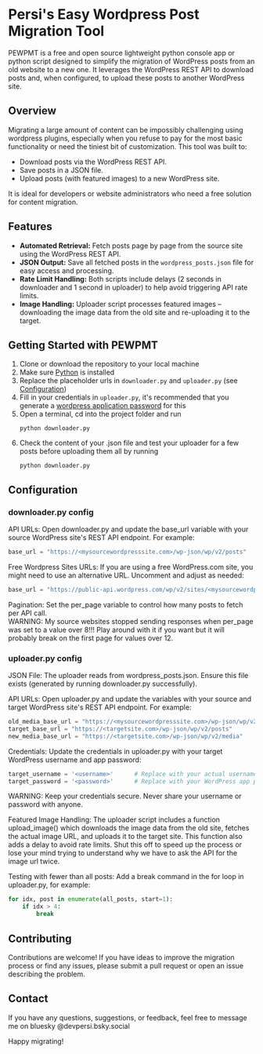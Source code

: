 # Persi's Easy Wordpress Post Migration Tool

PEWPMT is a free and open source lightweight python console app or python script designed to simplify the migration of WordPress posts from an old website to a new one. It leverages the WordPress REST API to download posts and, when configured, to upload these posts to another WordPress site.

## Overview

Migrating a large amount of content can be impossibly challenging using wordpress plugins, especially when you refuse to pay for the most basic functionality or need the tiniest bit of customization. This tool was built to:

- Download posts via the WordPress REST API.
- Save posts in a JSON file.
- Upload posts (with featured images) to a new WordPress site.
  
It is ideal for developers or website administrators who need a free solution for content migration.

## Features

- **Automated Retrieval:** Fetch posts page by page from the source site using the WordPress REST API.
- **JSON Output:** Save all fetched posts in the `wordpress_posts.json` file for easy access and processing.
- **Rate Limit Handling:** Both scripts include delays (2 seconds in downloader and 1 second in uploader) to help avoid triggering API rate limits.
- **Image Handling:** Uploader script processes featured images – downloading the image data from the old site and re-uploading it to the target.

## Getting Started with PEWPMT
1. Clone or download the repository to your local machine
2. Make sure [Python](https://www.python.org/downloads/) is installed
3. Replace the placeholder urls in `downloader.py` and `uploader.py` (see [Configuration](#configuration))
4. Fill in your credentials in `uploader.py`, it's recommended that you generate a [wordpress application password](https://wordpress.com/support/security/two-step-authentication/application-specific-passwords/) for this
5. Open a terminal, cd into the project folder and run
    ```
    python downloader.py
    ```
6. Check the content of your .json file and test your uploader for a few posts before uploading them all by running
    ```
    python downloader.py
    ```

## Configuration
### downloader.py config
API URLs: Open downloader.py and update the base_url variable with your source WordPress site's REST API endpoint. For example:
```py
base_url = "https://<mysourcewordpresssite.com>/wp-json/wp/v2/posts"
```
Free Wordpress Sites URLs: If you are using a free WordPress.com site, you might need to use an alternative URL. Uncomment and adjust as needed:
```py
base_url = "https://public-api.wordpress.com/wp/v2/sites/<mysourcewordpresssite.wordpress.com>/posts"
```
Pagination: Set the per_page variable to control how many posts to fetch per API call.  
WARNING: My source websites stopped sending responses when per_page was set to a value over 8!!! Play around with it if you want but it will probably break on the first page for values over 12.

### uploader.py config
JSON File: The uploader reads from wordpress_posts.json. Ensure this file exists (generated by running downloader.py successfully).

API URLs: Open uploader.py and update the variables with your source and target WordPress site's REST API endpoint. For example:
```py
old_media_base_url = "https://<mysourcewordpresssite.com>/wp-json/wp/v2/media/"
target_base_url = "https://<targetsite.com>/wp-json/wp/v2/posts"
new_media_base_url = "https://<targetsite.com>/wp-json/wp/v2/media"
```

Credentials: Update the credentials in uploader.py with your target WordPress username and app password:
```py
target_username = '<username>'      # Replace with your actual username.
target_password = '<password>'      # Replace with your WordPress app password.
```
WARNING: Keep your credentials secure. Never share your username or password with anyone.

Featured Image Handling: The uploader script includes a function upload_image() which downloads the image data from the old site, fetches the actual image URL, and uploads it to the target site. This function also adds a delay to avoid rate limits. Shut this off to speed up the process or lose your mind trying to understand why we have to ask the API for the image url twice.

Testing with fewer than all posts: Add a break command in the for loop in uploader.py, for example:
```py
for idx, post in enumerate(all_posts, start=1):
    if idx > 4:
        break
```

## Contributing
Contributions are welcome! If you have ideas to improve the migration process or find any issues, please submit a pull request or open an issue describing the problem.

## Contact
If you have any questions, suggestions, or feedback, feel free to message me on bluesky @devpersi.bsky.social


Happy migrating!
